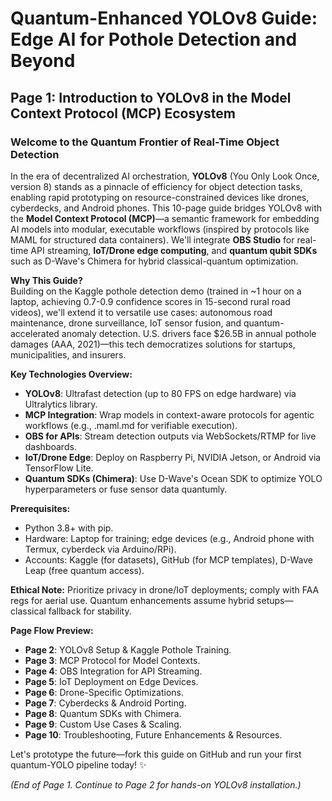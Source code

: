 # Quantum-Enhanced YOLOv8 Guide: Edge AI for Pothole Detection and Beyond

## Page 1: Introduction to YOLOv8 in the Model Context Protocol (MCP) Ecosystem

### Welcome to the Quantum Frontier of Real-Time Object Detection

In the era of decentralized AI orchestration, **YOLOv8** (You Only Look Once, version 8) stands as a pinnacle of efficiency for object detection tasks, enabling rapid prototyping on resource-constrained devices like drones, cyberdecks, and Android phones. This 10-page guide bridges YOLOv8 with the **Model Context Protocol (MCP)**—a semantic framework for embedding AI models into modular, executable workflows (inspired by protocols like MAML for structured data containers). We'll integrate **OBS Studio** for real-time API streaming, **IoT/Drone edge computing**, and **quantum qubit SDKs** such as D-Wave's Chimera for hybrid classical-quantum optimization.

**Why This Guide?**  
Building on the Kaggle pothole detection demo (trained in ~1 hour on a laptop, achieving 0.7-0.9 confidence scores in 15-second rural road videos), we'll extend it to versatile use cases: autonomous road maintenance, drone surveillance, IoT sensor fusion, and quantum-accelerated anomaly detection. U.S. drivers face $26.5B in annual pothole damages (AAA, 2021)—this tech democratizes solutions for startups, municipalities, and insurers.

**Key Technologies Overview:**
- **YOLOv8**: Ultrafast detection (up to 80 FPS on edge hardware) via Ultralytics library.
- **MCP Integration**: Wrap models in context-aware protocols for agentic workflows (e.g., .maml.md for verifiable execution).
- **OBS for APIs**: Stream detection outputs via WebSockets/RTMP for live dashboards.
- **IoT/Drone Edge**: Deploy on Raspberry Pi, NVIDIA Jetson, or Android via TensorFlow Lite.
- **Quantum SDKs (Chimera)**: Use D-Wave's Ocean SDK to optimize YOLO hyperparameters or fuse sensor data quantumly.

**Prerequisites:**
- Python 3.8+ with pip.
- Hardware: Laptop for training; edge devices (e.g., Android phone with Termux, cyberdeck via Arduino/RPi).
- Accounts: Kaggle (for datasets), GitHub (for MCP templates), D-Wave Leap (free quantum access).

**Ethical Note:** Prioritize privacy in drone/IoT deployments; comply with FAA regs for aerial use. Quantum enhancements assume hybrid setups—classical fallback for stability.

**Page Flow Preview:**
- **Page 2**: YOLOv8 Setup & Kaggle Pothole Training.
- **Page 3**: MCP Protocol for Model Contexts.
- **Page 4**: OBS Integration for API Streaming.
- **Page 5**: IoT Deployment on Edge Devices.
- **Page 6**: Drone-Specific Optimizations.
- **Page 7**: Cyberdecks & Android Porting.
- **Page 8**: Quantum SDKs with Chimera.
- **Page 9**: Custom Use Cases & Scaling.
- **Page 10**: Troubleshooting, Future Enhancements & Resources.

Let's prototype the future—fork this guide on GitHub and run your first quantum-YOLO pipeline today! ✨

*(End of Page 1. Continue to Page 2 for hands-on YOLOv8 installation.)*